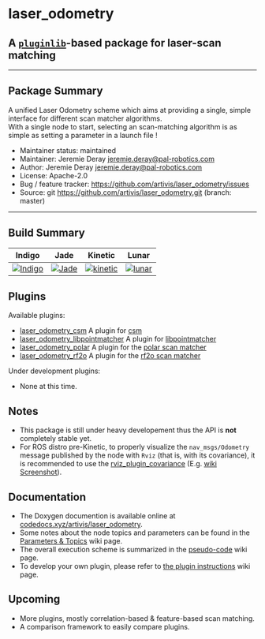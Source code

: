 # laser_odometry
## A [`pluginlib`](http://wiki.ros.org/pluginlib)-based package for **laser-scan matching**
---

## Package Summary
A unified Laser Odometry scheme which aims at providing a single, simple interface for different scan matcher algorithms.  
With a single node to start, selecting an scan-matching algorithm is as simple as setting a parameter in a launch file !

- Maintainer status: maintained
- Maintainer: Jeremie Deray <jeremie.deray@pal-robotics.com>
- Author: Jeremie Deray <jeremie.deray@pal-robotics.com>
- License: Apache-2.0
- Bug / feature tracker: https://github.com/artivis/laser_odometry/issues
- Source: git https://github.com/artivis/laser_odometry.git (branch: master)

<!-- [![Build Status](https://travis-ci.org/artivis/laser_odometry.svg?branch=master)](https://travis-ci.org/artivis/laser_odometry) -->
---
## Build Summary
| Indigo            | Jade              | Kinetic            | Lunar              |
|-------------------|-------------------|--------------------|--------------------|
| [![Indigo][1]][5] | [![Jade][2]][5]   | [![kinetic][3]][5] | [![lunar][4]][5]   |

[1]: https://travis-matrix-badges.herokuapp.com/repos/artivis/laser_odometry/branches/master/1
[2]: https://travis-matrix-badges.herokuapp.com/repos/artivis/laser_odometry/branches/master/4
[3]: https://travis-matrix-badges.herokuapp.com/repos/artivis/laser_odometry/branches/master/7
[4]: https://travis-matrix-badges.herokuapp.com/repos/artivis/laser_odometry/branches/master/10
[5]: https://travis-ci.org/artivis/laser_odometry

## Plugins
Available plugins:

-   [laser_odometry_csm](https://github.com/artivis/laser_odometry_csm) A plugin for [csm](https://github.com/AndreaCensi/csm)
-   [laser_odometry_libpointmatcher](https://github.com/artivis/laser_odometry_libpointmatcher) A plugin for [libpointmatcher](https://github.com/ethz-asl/libpointmatcher)
-   [laser_odometry_polar](https://github.com/artivis/laser_odometry_polar) A plugin for the [polar scan matcher](https://github.com/ccny-ros-pkg/scan_tools/tree/indigo/polar_scan_matcher)
-   [laser_odometry_rf2o](https://github.com/artivis/laser_odometry_rf2o) A plugin for the [rf2o scan matcher](https://github.com/artivis/rf2o_laser_odometry)

Under development plugins:

-   None at this time.

<!-- -  [laser_odometry_gpar](https://github.com/artivis/laser_odometry_gpar) -->

## Notes
- This package is still under heavy developement thus the API is **not** completely stable yet.
- For ROS distro pre-Kinetic, to properly visualize the `nav_msgs/Odometry` message published by the node with `Rviz` (that is, with its covariance), it is recommended to use the [rviz_plugin_covariance](https://github.com/laas/rviz_plugin_covariance) (E.g. [wiki Screenshot](https://github.com/artivis/laser_odometry/wiki/Screenshot)).

## Documentation
- The Doxygen documention is available online at [codedocs.xyz/artivis/laser_odometry](https://codedocs.xyz/artivis/laser_odometry/index.html).  
- Some notes about the node topics and parameters can be found in the [Parameters & Topics](https://github.com/artivis/laser_odometry/wiki/Parameters-and-topics) wiki page.  
- The overall execution scheme is summarized in the [pseudo-code](https://github.com/artivis/laser_odometry/wiki/Overall-execution-pseudo-code) wiki page.  
- To develop your own plugin, please refer to [the plugin instructions](https://github.com/artivis/laser_odometry/wiki/Create-a-plugin) wiki page.

## Upcoming
- More plugins, mostly correlation-based & feature-based scan matching.
- A comparison framework to easily compare plugins.
